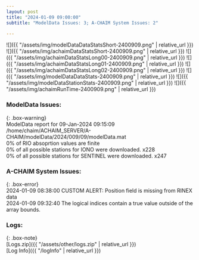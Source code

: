 ```yaml
---
layout: post
title: "2024-01-09 09:00:00"
subtitle: "ModelData Issues: 3; A-CHAIM System Issues: 2"

---
```


![]({{ "/assets/img/modelDataDataStatsShort-2400909.png" | relative_url }})
![]({{ "/assets/img/achaimDataStatsShort-2400909.png" | relative_url }})
![]({{ "/assets/img/achaimDataStatsLong00-2400909.png" | relative_url }})
![]({{ "/assets/img/achaimDataStatsLong01-2400909.png" | relative_url }})
![]({{ "/assets/img/achaimDataStatsLong02-2400909.png" | relative_url }})
![]({{ "/assets/img/modelDataDataStats-2400909.png" | relative_url }})
![]({{ "/assets/img/modelDataStationStats-2400909.png" | relative_url }})
![]({{ "/assets/img/achaimRunTime-2400909.png" | relative_url }})


### ModelData Issues:  
  
{: .box-warning}  
 ModelData report for 09-Jan-2024 09:15:09   
 /home/chaim/ACHAIM_SERVER/A-CHAIM/modelData/2024/009/09/modelData.mat   
 0% of RIO absoprtion values are finite   
 0% of all possible stations for IONO were downloaded. x228   
 0% of all possible stations for SENTINEL were downloaded. x247   
  
### A-CHAIM System Issues:  
  
{: .box-error}  
2024-01-09 08:38:00 CUSTOM ALERT: Position field is missing from RINEX data  
2024-01-09 09:32:40 The logical indices contain a true value outside of the array bounds.  

### Logs:  
  
{: .box-note}  
[Logs.zip]({{ "/assets/other/logs.zip" | relative_url }})  
[Log Info]({{ "/logInfo" | relative_url }})  
